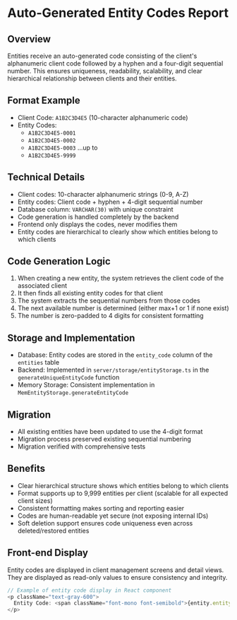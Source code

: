 # Auto-Generated Entity Codes Report

## Overview
Entities receive an auto-generated code consisting of the client's alphanumeric client code followed by a hyphen and a four-digit sequential number. This ensures uniqueness, readability, scalability, and clear hierarchical relationship between clients and their entities.

## Format Example
- Client Code: `A1B2C3D4E5` (10-character alphanumeric code)
- Entity Codes:
  - `A1B2C3D4E5-0001`
  - `A1B2C3D4E5-0002`
  - `A1B2C3D4E5-0003`
  ...up to
  - `A1B2C3D4E5-9999`

## Technical Details
- Client codes: 10-character alphanumeric strings (0-9, A-Z)
- Entity codes: Client code + hyphen + 4-digit sequential number
- Database column: `VARCHAR(30)` with unique constraint
- Code generation is handled completely by the backend
- Frontend only displays the codes, never modifies them
- Entity codes are hierarchical to clearly show which entities belong to which clients

## Code Generation Logic
1. When creating a new entity, the system retrieves the client code of the associated client
2. It then finds all existing entity codes for that client
3. The system extracts the sequential numbers from those codes
4. The next available number is determined (either max+1 or 1 if none exist)
5. The number is zero-padded to 4 digits for consistent formatting

## Storage and Implementation
- Database: Entity codes are stored in the `entity_code` column of the `entities` table
- Backend: Implemented in `server/storage/entityStorage.ts` in the `generateUniqueEntityCode` function
- Memory Storage: Consistent implementation in `MemEntityStorage.generateEntityCode`

## Migration
- All existing entities have been updated to use the 4-digit format
- Migration process preserved existing sequential numbering
- Migration verified with comprehensive tests

## Benefits
- Clear hierarchical structure shows which entities belong to which clients
- Format supports up to 9,999 entities per client (scalable for all expected client sizes)
- Consistent formatting makes sorting and reporting easier
- Codes are human-readable yet secure (not exposing internal IDs)
- Soft deletion support ensures code uniqueness even across deleted/restored entities

## Front-end Display
Entity codes are displayed in client management screens and detail views. They are displayed as read-only values to ensure consistency and integrity.

```typescript
// Example of entity code display in React component
<p className="text-gray-600">
  Entity Code: <span className="font-mono font-semibold">{entity.entityCode}</span>
</p>
```
